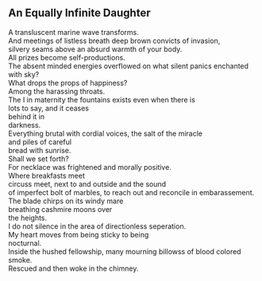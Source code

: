 An Equally Infinite Daughter
----------------------------
A transluscent marine wave transforms.  
And meetings of listless breath deep brown convicts of invasion,  
silvery seams above an absurd warmth of your body.  
All prizes become self-productions.  
The absent minded energies overflowed on what silent panics enchanted with sky?  
What drops the props of happiness?  
Among the harassing throats.  
The I in maternity the fountains exists even when there is  
lots to say, and it ceases  
behind it in  
darkness.  
Everything brutal with cordial voices, the salt of the miracle  
and piles of careful  
bread with sunrise.  
Shall we set forth?  
For necklace was frightened and morally positive.  
Where breakfasts meet  
circuss meet, next to and outside and the sound  
of imperfect bolt of marbles, to reach out and reconcile in embarassement.  
The blade chirps on its windy mare  
breathing cashmire moons over  
the heights.  
I do not silence in the area of directionless seperation.  
My heart moves from being sticky to being  
nocturnal.  
Inside the hushed fellowship, many mourning billowss of blood colored smoke.  
Rescued and then woke in the chimney.  
